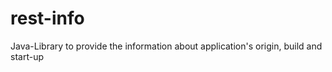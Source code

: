# rest-info
Java-Library to provide the information about application's origin, build and start-up 
